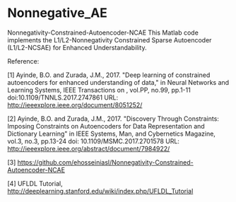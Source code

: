 # Nonnegative_AE
Nonnegativity-Constrained-Autoencoder-NCAE
This Matlab code implements the L1/L2-Nonnegativity Constrained Sparse Autoencoder (L1/L2-NCSAE) for Enhanced Understandability.

Reference:

[1] Ayinde, B.O. and Zurada, J.M., 2017. "Deep learning of constrained autoencoders for enhanced understanding of data," in Neural Networks and Learning Systems, IEEE Transactions on , vol.PP, no.99, pp.1-11 doi:10.1109/TNNLS.2017.2747861 URL: http://ieeexplore.ieee.org/document/8051252/

[2] Ayinde, B.O. and Zurada, J.M., 2017. "Discovery Through Constraints: Imposing Constraints on Autoencoders for Data Representation and Dictionary Learning" in IEEE Systems, Man, and Cybernetics Magazine, vol.3, no.3, pp.13-24 doi: 10.1109/MSMC.2017.2701578 URL: http://ieeexplore.ieee.org/abstract/document/7984922/

[3] https://github.com/ehosseiniasl/Nonnegativity-Constrained-Autoencoder-NCAE

[4] UFLDL Tutorial, http://deeplearning.stanford.edu/wiki/index.php/UFLDL_Tutorial
